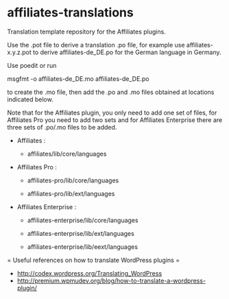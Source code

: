 affiliates-translations
=======================

Translation template repository for the Affiliates plugins.

Use the .pot file to derive a translation .po file, for example use affiliates-x.y.z.pot to derive affiliates-de_DE.po for the German language in Germany.

Use poedit or run

  msgfmt -o affiliates-de_DE.mo affiliates-de_DE.po

to create the .mo file, then add the .po and .mo files obtained at locations indicated below.

Note that for the Affiliates plugin, you only need to add one set of files, for Affiliates Pro you need to add two sets and for Affiliates Enterprise there are three sets of .po/.mo files to be added.

- Affiliates :

  - affiliates/lib/core/languages

- Affiliates Pro :

  - affiliates-pro/lib/core/languages
  
  - affiliates-pro/lib/ext/languages

- Affiliates Enterprise :

  - affiliates-enterprise/lib/core/languages
  
  - affiliates-enterprise/lib/ext/languages
  
  - affiliates-enterprise/lib/eext/languages
  
= Useful references on how to translate WordPress plugins =
- http://codex.wordpress.org/Translating_WordPress
- http://premium.wpmudev.org/blog/how-to-translate-a-wordpress-plugin/
